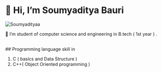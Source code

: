 <h1>👋 Hi, I’m Soumyaditya Bauri</h1>

<p> <img src="https://komarev.com/ghpvc/?username=Soumyadityaa&label=Profile%20views&color=0e75b6&style=flat" alt="Soumyadityaa" />
<br>
 <p>🔭 I’m student of computer science and engineering in B.tech ( 1st year ) .<br><br>
</p>
  ## Programming language skill in 
   <ol>
     <li>C ( basics and Data Structure ) </li><li>C++( Object Oriented  programming )</li></ol>
  

  
<!---
Soumyadityaa/Soumyadityaa is a ✨ special ✨ repository because its `README.md` (this file) appears on your GitHub profile.
You can click the Preview link to take a look at your changes.
--->
